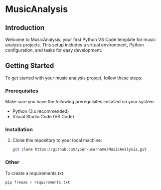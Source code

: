 # MusicAnalysis

## Introduction

Welcome to MusicAnalysis, your first Python VS Code template for music analysis projects. This setup includes a virtual environment, Python configuration, and tasks for easy development.

## Getting Started

To get started with your music analysis project, follow these steps:

### Prerequisites

Make sure you have the following prerequisites installed on your system:

- Python (3.x recommended)
- Visual Studio Code (VS Code)

### Installation

1. Clone this repository to your local machine:

   ```bash
   git clone https://github.com/your-username/MusicAnalysis.git
    ```

### Other
To create a requirements.txt
```bash
pip freeze > requirements.txt
```
